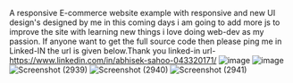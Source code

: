 A responsive E-commerce website example with responsive and new UI design's designed by me in this coming days i am going to add more js to improve the site with learning new things i love doing web-dev as my passion. If anyone want to get the full source code then please ping me in Linked-IN the url is given below.Thank you
linked-in url-https://www.linkedin.com/in/abhisek-sahoo-043320171/
![image](https://github.com/Abhisek221/INTERNPE-T-1/assets/93992847/e0c06db4-2a17-49fc-b38d-c87ee75be63e)
![image](https://github.com/Abhisek221/INTERNPE-T-1/assets/93992847/c8890fa8-7837-439d-a735-78c67dc1bfd4)
![Screenshot (2939)](https://github.com/Abhisek221/INTERNPE-T-1/assets/93992847/9ed1e4ef-de73-41eb-9879-a1ba5ea15578)
![Screenshot (2940)](https://github.com/Abhisek221/INTERNPE-T-1/assets/93992847/84db58cc-570b-4073-879d-0509688e6d62)
![Screenshot (2941)](https://github.com/Abhisek221/INTERNPE-T-1/assets/93992847/f62da4b0-d757-4d5b-9397-83459eaf6eea)

